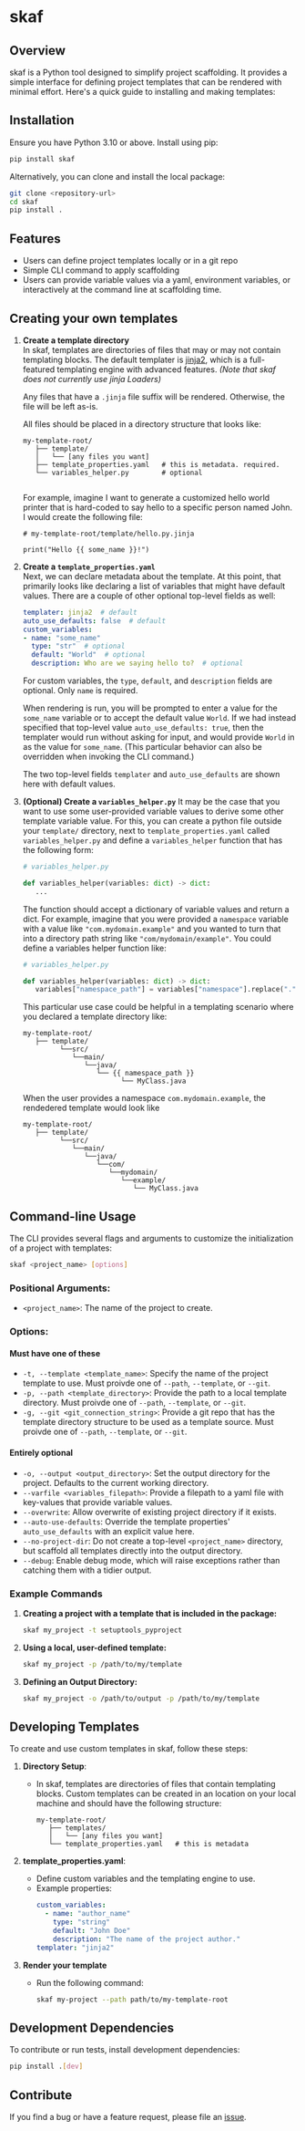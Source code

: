 # skaf

## Overview
skaf is a Python tool designed to simplify project scaffolding. It provides a simple interface for defining project templates that can be rendered with minimal effort. Here's a quick guide to installing and making templates:

## Installation

Ensure you have Python 3.10 or above. Install using pip:

```bash
pip install skaf
```

Alternatively, you can clone and install the local package:

```bash
git clone <repository-url>
cd skaf
pip install .
```

## Features

- Users can define project templates locally or in a git repo
- Simple CLI command to apply scaffolding
- Users can provide variable values via a yaml, environment variables, or interactively at the command line at scaffolding time.


## Creating your own templates

1. **Create a template directory**  
   In skaf, templates are directories of files that may or may not contain templating blocks. The default templater is [jinja2](https://jinja.palletsprojects.com/en/stable/), which is a full-featured templating engine with advanced features. *(Note that skaf does not currently use jinja Loaders)*

   Any files that have a `.jinja` file suffix will be rendered. Otherwise, the file will be left as-is.

   All files should be placed in a directory structure that looks like:

   ```
   my-template-root/
      ├── template/
      │   └── [any files you want]
      ├── template_properties.yaml   # this is metadata. required.
      └── variables_helper.py        # optional
      
   ```

   For example, imagine I want to generate a customized hello world printer that is hard-coded to say hello to a specific person named John. I would create the following file:

   ```jinja
   # my-template-root/template/hello.py.jinja

   print("Hello {{ some_name }}!")
   ```

2. **Create a `template_properties.yaml`**  
   Next, we can declare metadata about the template. At this point, that primarily looks like declaring a list of variables that might have default values. There are a couple of other optional top-level fields as well:

   ```template_properties.yaml
   templater: jinja2  # default
   auto_use_defaults: false  # default
   custom_variables:
   - name: "some_name"
     type: "str"  # optional
     default: "World"  # optional
     description: Who are we saying hello to?  # optional
   ```

   For custom variables, the `type`, `default`, and `description` fields are optional. Only `name` is required.

   When rendering is run, you will be prompted to enter a value for the `some_name` variable or to accept the default value `World`. If we had instead specified that top-level value `auto_use_defaults: true`, then the templater would run without asking for input, and would provide `World` in as the value for `some_name`. (This particular behavior can also be overridden when invoking the CLI command.)

   The two top-level fields `templater` and `auto_use_defaults` are shown here with default values.

3. **(Optional) Create a `variables_helper.py`**
   It may be the case that you want to use some user-provided variable values to derive some other template variable
   value. For this, you can create a python file outside your `template/` directory, next to `template_properties.yaml` called `variables_helper.py` and define a `variables_helper` function
   that has the following form:

   ```python
   # variables_helper.py

   def variables_helper(variables: dict) -> dict:
      ...
   ```

   The function should accept a dictionary of variable values and return a dict. For example, imagine that you were
   provided a `namespace` variable with a value like `"com.mydomain.example"` and you wanted to turn that into a directory path string like `"com/mydomain/example"`. You could define a variables helper function like:

   ```python
   # variables_helper.py

   def variables_helper(variables: dict) -> dict:
      variables["namespace_path"] = variables["namespace"].replace(".", "/")
   ```

   This particular use case could be helpful in a templating scenario where you declared a template directory like:
   
   ```
   my-template-root/
      ├── template/
            └──src/
               └──main/
                  └──java/
                     └── {{ namespace_path }}
                           └── MyClass.java
   ```

   When the user provides a namespace `com.mydomain.example`, the rendedered template would look like

   ```
   my-template-root/
      ├── template/
            └──src/
               └──main/
                  └──java/
                     └──com/
                        └──mydomain/
                           └──example/
                              └── MyClass.java
   ```

## Command-line Usage

The CLI provides several flags and arguments to customize the initialization of a project with templates:

```bash
skaf <project_name> [options]
```

### Positional Arguments:
- `<project_name>`: The name of the project to create.

### Options:

#### Must have one of these  
- `-t, --template <template_name>`: Specify the name of the project template to use. Must proivde one of `--path`, `--template`, or `--git`.
- `-p, --path <template_directory>`: Provide the path to a local template directory. Must proivde one of `--path`, `--template`, or `--git`.
- `-g, --git <git_connection_string>`: Provide a git repo that has the template directory structure to be used as a template source. Must proivde one of `--path`, `--template`, or `--git`.

#### Entirely optional  
- `-o, --output <output_directory>`: Set the output directory for the project. Defaults to the current working directory.
- `--varfile <variables_filepath>`: Provide a filepath to a yaml file with key-values that provide variable values.
- `--overwrite`: Allow overwrite of existing project directory if it exists.
- `--auto-use-defaults`: Override the template properties' `auto_use_defaults` with an explicit value here.
- `--no-project-dir`: Do not create a top-level `<project_name>` directory, but scaffold all templates directly into the output directory.
- `--debug`: Enable debug mode, which will raise exceptions rather than catching them with a tidier output.

### Example Commands

1. **Creating a project with a template that is included in the package:**
   ```bash
   skaf my_project -t setuptools_pyproject
   ```

2. **Using a local, user-defined template:**
   ```bash
   skaf my_project -p /path/to/my/template
   ```

3. **Defining an Output Directory:**
   ```bash
   skaf my_project -o /path/to/output -p /path/to/my/template
   ```

## Developing Templates

To create and use custom templates in skaf, follow these steps:

1. **Directory Setup**:
   - In skaf, templates are directories of files that contain templating blocks.
     Custom templates can be created in an location on your local machine and should have
     the following structure:

     ```
     my-template-root/
        ├── templates/
        │   └── [any files you want]
        └── template_properties.yaml   # this is metadata
     ```

2. **template_properties.yaml**:
   - Define custom variables and the templating engine to use.
   - Example properties:
     ```yaml
     custom_variables:
       - name: "author_name"
         type: "string"
         default: "John Doe"
         description: "The name of the project author."
     templater: "jinja2"
     ```

3. **Render your template**
   - Run the following command:
     ```bash
     skaf my-project --path path/to/my-template-root
     ```

## Development Dependencies

To contribute or run tests, install development dependencies:

```bash
pip install .[dev]
```

## Contribute

If you find a bug or have a feature request, please file an [issue](https://github.com/jdraines/skaf/issues).
